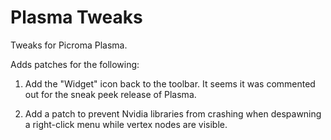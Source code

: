 # Plasma Tweaks

Tweaks for Picroma Plasma.

Adds patches for the following:

1) Add the "Widget" icon back to the toolbar. It seems it was commented out for the sneak peek release of Plasma.

2) Add a patch to prevent Nvidia libraries from crashing when despawning a right-click menu while vertex nodes are visible. 
